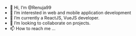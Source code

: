 - 👋 Hi, I’m @Renuja99
- 👀 I’m interested in web and mobile application development
- 🌱 I’m currently a ReactJS, VueJS developer.  
- 💞️ I’m looking to collaborate on projects. 
- 📫 How to reach me ...

<!---
Renuja99/Renuja99 is a ✨ special ✨ repository because its `README.md` (this file) appears on your GitHub profile.
You can click the Preview link to take a look at your changes.
--->
